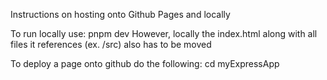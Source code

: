 Instructions on hosting onto Github Pages and locally

To run locally use: pnpm dev
However, locally the index.html along with all files it references 
(ex. /src) also has to be moved 

To deploy a page onto github do the following:
cd myExpressApp

